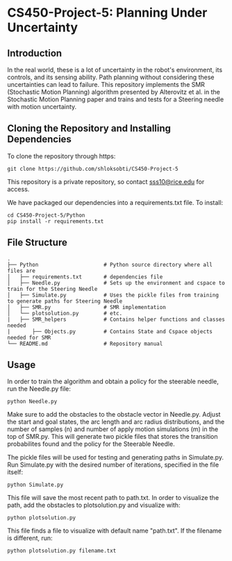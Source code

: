 # CS450-Project-5: Planning Under Uncertainty

## Introduction
In the real world, these is a lot of uncertainty in the robot's environment, its controls, and its sensing ability. Path planning without considering these uncertainties can lead to failure. This repository implements the SMR (Stochastic Motion Planning) algorithm presented by Alterovitz et al. in the Stochastic Motion Planning paper and trains and tests for a Steering needle with motion uncertainty. 

## Cloning the Repository and Installing Dependencies
To clone the repository through https:
```
git clone https://github.com/shloksobti/CS450-Project-5
```
This repository is a private repository, so contact sss10@rice.edu for access.

We have packaged our dependencies into a requirements.txt file. To install:
```
cd CS450-Project-5/Python
pip install -r requirements.txt
```

## File Structure
    .
    ├── Python                     # Python source directory where all files are
    │   ├── requirements.txt       # dependencies file
    │   ├── Needle.py              # Sets up the environment and cspace to train for the Steering Needle
    │   ├── Simulate.py            # Uses the pickle files from training to generate paths for Steering Needle
    │   ├── SMR.py                 # SMR implementation
    │   └── plotsolution.py        # etc.
    |   ├── SMR_helpers            # Contains helper functions and classes needed
    |       ├── Objects.py         # Contains State and Cspace objects needed for SMR
    └── README.md                  # Repository manual

## Usage
In order to train the algorithm and obtain a policy for the steerable needle, run the Needle.py file:
```
python Needle.py
```
Make sure to add the obstacles to the obstacle vector in Needle.py. Adjust the start and goal states, the arc length and arc radius distributions, and the number of samples (n) and number of apply motion simulations (m) in the top of SMR.py.
This will generate two pickle files that stores the transition probabilites found and the policy for the Steerable Needle.

The pickle files will be used for testing and generating paths in Simulate.py. Run Simulate.py with the desired number of iterations, specified in the file itself:
```
python Simulate.py
```
This file will save the most recent path to path.txt. In order to visualize the path, add the obstacles to plotsolution.py and visualize with:
```
python plotsolution.py
```
This file finds a file to visualize with default name "path.txt". If the filename is different, run:
```
python plotsolution.py filename.txt
```

